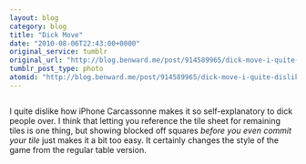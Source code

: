 ```yaml
---
layout: blog
category: blog
title: "Dick Move"
date: "2010-08-06T22:43:00+0000"
original_service: tumblr
original_url: "http://blog.benward.me/post/914589965/dick-move-i-quite-dislike-how-iphone"
tumblr_post_type: photo
atomid: "http://blog.benward.me/post/914589965/dick-move-i-quite-dislike-how-iphone"
---
```

<figure class="photo">
  <img src="http://benward.me/res/tumblr/media/914589965/0.jpg" alt="">
</figure>

I quite dislike how iPhone Carcassonne makes it so self-explanatory to dick people over. I think that letting you reference the tile sheet for remaining tiles is one thing, but showing blocked off squares _before you even commit your tile_ just makes it a bit too easy. It certainly changes the style of the game from the regular table version.